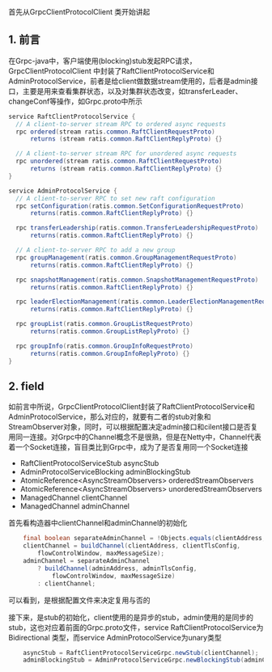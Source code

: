 首先从GrpcClientProtocolClient 类开始讲起

## 1. 前言

在Grpc-java中，客户端使用(blocking)stub发起RPC请求，GrpcClientProtocolClient 中封装了RaftClientProtocolService和AdminProtocolService，前者是给client做数据stream使用的，后者是admin接口，主要是用来查看集群状态，以及对集群状态改变，如transferLeader、changeConf等操作，如Grpc.proto中所示

```java
service RaftClientProtocolService {
  // A client-to-server stream RPC to ordered async requests
  rpc ordered(stream ratis.common.RaftClientRequestProto)
      returns (stream ratis.common.RaftClientReplyProto) {}

  // A client-to-server stream RPC for unordered async requests
  rpc unordered(stream ratis.common.RaftClientRequestProto)
      returns (stream ratis.common.RaftClientReplyProto) {}
}

service AdminProtocolService {
  // A client-to-server RPC to set new raft configuration
  rpc setConfiguration(ratis.common.SetConfigurationRequestProto)
      returns(ratis.common.RaftClientReplyProto) {}

  rpc transferLeadership(ratis.common.TransferLeadershipRequestProto)
      returns(ratis.common.RaftClientReplyProto) {}

  // A client-to-server RPC to add a new group
  rpc groupManagement(ratis.common.GroupManagementRequestProto)
      returns(ratis.common.RaftClientReplyProto) {}

  rpc snapshotManagement(ratis.common.SnapshotManagementRequestProto)
      returns(ratis.common.RaftClientReplyProto) {}

  rpc leaderElectionManagement(ratis.common.LeaderElectionManagementRequestProto)
      returns(ratis.common.RaftClientReplyProto) {}

  rpc groupList(ratis.common.GroupListRequestProto)
      returns(ratis.common.GroupListReplyProto) {}

  rpc groupInfo(ratis.common.GroupInfoRequestProto)
      returns(ratis.common.GroupInfoReplyProto) {}
}
```

## 2. field

如前言中所说，GrpcClientProtocolClient封装了RaftClientProtocolService和AdminProtocolService，那么对应的，就要有二者的stub对象和StreamObserver对象，同时，可以根据配置决定admin接口和cilent接口是否复用同一连接。对Grpc中的Channel概念不是很熟，但是在Netty中，Channel代表着一个Socket连接，盲目类比到Grpc中，成为了是否复用同一个Socket连接

* RaftClientProtocolServiceStub asyncStub
* AdminProtocolServiceBlocking adminBlockingStub
* AtomicReference\<AsyncStreamObservers> orderedStreamObservers
* AtomicReference\<AsyncStreamObservers> unorderedStreamObservers
* ManagedChannel clientChannel
* ManagedChannel adminChannel

首先看构造器中clientChannel和adminChannel的初始化

```java
	final boolean separateAdminChannel = !Objects.equals(clientAddress, adminAddress);    
	clientChannel = buildChannel(clientAddress, clientTlsConfig,
        flowControlWindow, maxMessageSize);
    adminChannel = separateAdminChannel
        ? buildChannel(adminAddress, adminTlsConfig,
            flowControlWindow, maxMessageSize)
        : clientChannel;
```

可以看到，是根据配置文件来决定复用与否的

接下来，是stub的初始化，client使用的是异步的stub，admin使用的是同步的stub，这也对应着前面的Grpc.proto文件，service RaftClientProtocolService为Bidirectional 类型，而service AdminProtocolService为unary类型

```java
    asyncStub = RaftClientProtocolServiceGrpc.newStub(clientChannel);
    adminBlockingStub = AdminProtocolServiceGrpc.newBlockingStub(adminChannel);
```

